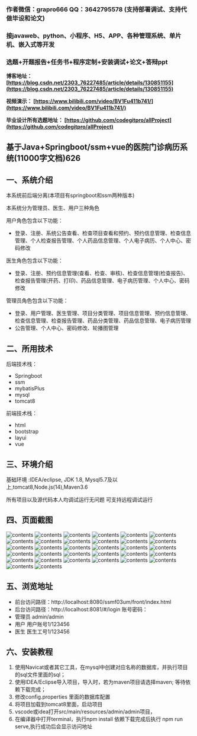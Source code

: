 ### 作者微信：grapro666 QQ：3642795578 (支持部署调试、支持代做毕设和论文)

### 接javaweb、python、小程序、H5、APP、各种管理系统、单片机、嵌入式等开发

### 选题+开题报告+任务书+程序定制+安装调试+论文+答辩ppt

**博客地址：
[https://blog.csdn.net/2303_76227485/article/details/130851155](https://blog.csdn.net/2303_76227485/article/details/130851155)**

**视频演示：
[https://www.bilibili.com/video/BV1Fu411b741/](https://www.bilibili.com/video/BV1Fu411b741/)**

**毕业设计所有选题地址：
[https://github.com/codegitpro/allProject](https://github.com/codegitpro/allProject)**

## 基于Java+Springboot/ssm+vue的医院门诊病历系统(11000字文档)626

## 一、系统介绍
本系统前后端分离(本项目有springboot和ssm两种版本)

本系统分为管理员、医生、用户三种角色

用户角色包含以下功能：
- 登录、注册、系统公告查看、检查项目查看和预约、预约信息管理、检查信息管理、个人检查报告管理、个人药品信息管理、个人电子病历、个人中心、密码修改

医生角色包含以下功能：
- 登录、注册、预约信息管理(查看、检查、审核)、检查信息管理(检查报告)、检查报告管理(开药、打印)、药品信息管理、电子病历管理、个人中心、密码修改

管理员角色包含以下功能：
- 登录、用户管理、医生管理、项目分类管理、项目信息管理、预约信息管理、检查信息管理、检查报告管理、药品分类管理、药品信息管理、电子病历管理
- 公告管理、个人中心、密码修改、轮播图管理

## 二、所用技术

后端技术栈：
- Springboot
- ssm
- mybatisPlus
- mysql
- tomcat8

前端技术栈：
- html
- bootstrap
- layui
- vue



## 三、环境介绍

基础环境 :IDEA/eclipse, JDK 1.8, Mysql5.7及以上,tomcat8,Node.js(14),Maven3.6

所有项目以及源代码本人均调试运行无问题 可支持远程调试运行

## 四、页面截图

![contents](./picture/picture0.png)
![contents](./picture/picture1.png)
![contents](./picture/picture2.png)
![contents](./picture/picture3.png)
![contents](./picture/picture4.png)
![contents](./picture/picture5.png)
![contents](./picture/picture6.png)
![contents](./picture/picture7.png)
![contents](./picture/picture8.png)
![contents](./picture/picture9.png)
![contents](./picture/picture10.png)
![contents](./picture/picture11.png)
![contents](./picture/picture12.png)
![contents](./picture/picture13.png)
![contents](./picture/picture14.png)
![contents](./picture/picture15.png)
![contents](./picture/picture16.png)
![contents](./picture/picture17.png)
![contents](./picture/picture18.png)
![contents](./picture/picture19.png)
![contents](./picture/picture20.png)
![contents](./picture/picture21.png)
![contents](./picture/picture22.png)
![contents](./picture/picture23.png)
![contents](./picture/picture24.png)
![contents](./picture/picture25.png)
![contents](./picture/picture26.png)
![contents](./picture/picture27.png)
![contents](./picture/picture28.png)
![contents](./picture/picture29.png)
![contents](./picture/picture30.png)
![contents](./picture/picture31.png)

## 五、浏览地址
- 前台访问路径：http://localhost:8080/ssmf03um/front/index.html
- 后台访问路径：http://localhost:8081/#/login
  账号密码：
- 管理员  admin/admin
- 用户    用户账号1/123456
- 医生    医生工号1/123456

## 六、安装教程

1. 使用Navicat或者其它工具，在mysql中创建对应名称的数据库，并执行项目的sql文件里面的sql；
2. 使用IDEA/Eclipse导入项目，导入时，若为maven项目请选择maven; 等待依赖下载完成；
3. 修改config.properties 里面的数据库配置
4. 将项目加载到tomcat8里面，启动项目
5. vscode或idea打开src/main/resources/admin/admin项目，
6. 在编译器中打开terminal，执行npm install 依赖下载完成后执行 npm run serve,执行成功后会显示访问地址





